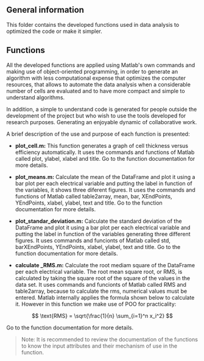 
## General information

This folder contains the developed functions used in data analysis to optimized the code or make it simpler.


## Functions

All the developed functions are applied using Matlab's own commands and making use of object-oriented programming, in order to generate an algorithm with less computational expense that optimizes the computer resources, that allows to automate the data analysis when a considerable number of cells are evaluated and to have more compact and simple to understand algorithms. 

In addition, a simple to understand code is generated for people outside the development of the project but who wish to use the tools developed for research purposes. Generating an enjoyable dynamic of collaborative work. 


A brief description of the use and purpose of each function is presented:

- **plot_cell.m:** This function generates a graph of cell thickness versus efficiency automatically. It uses the commands and functions of Matlab called plot, ylabel, xlabel and title. Go to the function documentation for more details.
    
- **plot_means.m:** Calculate the mean of the DataFrame and plot it using a bar plot per each electrical variable and putting the label in function of the variables, it shows three diferent figures. It uses the commands and functions of Matlab called table2array, mean, bar, XEndPoints, YEndPoints, xlabel, ylabel, text and title. Go to the function documentation for more details.
    
- **plot_standar_deviation.m:** Calculate the standard deviation of the DataFrame and plot it using a bar plot per each electrical variable and putting the label in function of the variables generating three different figures. It uses commands and funcionts of Matlab called std, barXEndPoints, YEndPoints, xlabel, ylabel, text and title. Go to the function documentation for more details.

- **calculate _RMS.m:** Calculate the root mediam square of the DataFrame per each electrical variable. The root mean square root, or RMS, is calculated by taking the square root of the square of the values in the data set.  It uses commands and funcionts of Matlab called RMS and table2array, because to calculate the rms, numerical values must be entered. Matlab internally applies the formula shown below to calculate it. However in this function we make use of POO for practicality:

$$
\text{RMS} = \sqrt{\frac{1}{n} \sum_{i=1}^n x_i^2}
$$

   Go to the function documentation for more details.

>Note: It is recommended to review the documentation of the functions to know the input attributes and their mechanism of use in the function.
